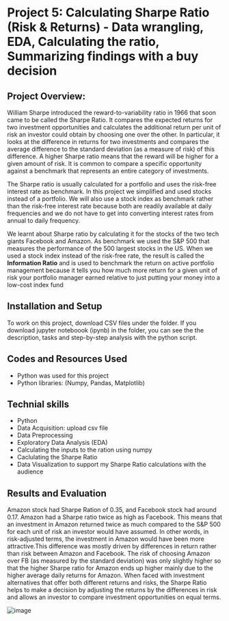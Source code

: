 # Project 5: Calculating Sharpe Ratio (Risk & Returns) - Data wrangling, EDA, Calculating the ratio, Summarizing findings with a buy decision
## Project Overview:
William Sharpe introduced the reward-to-variability ratio in 1966 that soon came to be called the Sharpe Ratio. It compares the expected returns for two investment opportunities and calculates the additional return per unit of risk an investor could obtain by choosing one over the other. In particular, it looks at the difference in returns for two investments and compares the average difference to the standard deviation (as a measure of risk) of this difference. A higher Sharpe ratio means that the reward will be higher for a given amount of risk. It is common to compare a specific opportunity against a benchmark that represents an entire category of investments.

The Sharpe ratio is usually calculated for a portfolio and uses the risk-free interest rate as benchmark. In this project we simplified and  used stocks instead of a portfolio. We will also use a stock index as benchmark rather than the risk-free interest rate because both are readily available at daily frequencies and we do not have to get into converting interest rates from annual to daily frequency.

We learnt  about Sharpe ratio by calculating it for the stocks of the two tech giants Facebook and Amazon. As benchmark we used the S&P 500 that measures the performance of the 500 largest stocks in the US. When we used a stock index instead of the risk-free rate, the result is called the **Information Ratio** and is used to benchmark the return on active portfolio management because it tells you how much more return for a given unit of risk your portfolio manager earned relative to just putting your money into a low-cost index fund

## Installation and Setup
To work on this project, download CSV files under the folder.
If you download jupyter noteboook (ipynb) in the folder, you can see the the description, tasks and step-by-step analysis with the python script. 

## Codes and Resources Used
 - Python was used for this project
 - Python libraries: (Numpy, Pandas, Matplotlib)

## Technial skills 
- Python
- Data Acquisition: upload csv file
- Data Preprocessing
-   Exploratory Data Analysis (EDA)
-   Calculating the inputs to the ration using numpy
-   Caclulating the Sharpe Ratio
-   Data Visualization to support my Sharpe Ratio calculations with the audience 
## Results and Evaluation 
Amazon stock had Sharpe Ration of 0.35, and Facebook stock had around 0.17. Amazon had a Sharpe ratio twice as high as Facebook. This means that an investment in Amazon returned twice as much compared to the S&P 500 for each unit of risk an investor would have assumed. In other words, in risk-adjusted terms, the investment in Amazon would have been more attractive.This difference was mostly driven by differences in return rather than risk between Amazon and Facebook. The risk of choosing Amazon over FB (as measured by the standard deviation) was only slightly higher so that the higher Sharpe ratio for Amazon ends up higher mainly due to the higher average daily returns for Amazon.
When faced with investment alternatives that offer both different returns and risks, the Sharpe Ratio helps to make a decision by adjusting the returns by the differences in risk and allows an investor to compare investment opportunities on equal terms. 

![image](https://github.com/Dzhoniq/data-analytics-portfolio/assets/64640862/26b02897-305c-40a1-aaad-91e14afea8ce)

